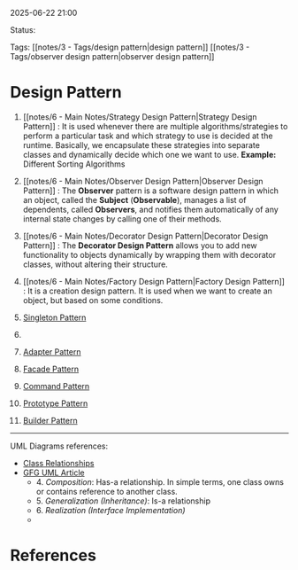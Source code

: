 
2025-06-22 21:00

Status:

Tags: [[notes/3 - Tags/design pattern|design pattern]] [[notes/3 - Tags/observer design pattern|observer design pattern]]


# Design Pattern

1. [[notes/6 - Main Notes/Strategy Design Pattern|Strategy Design Pattern]] : It is used whenever there are multiple algorithms/strategies to perform a particular task and which strategy to use is decided at the runtime. Basically, we encapsulate these strategies into separate classes and dynamically decide which one we want to use. **Example:** Different Sorting Algorithms
2. [[notes/6 - Main Notes/Observer Design Pattern|Observer Design Pattern]] : The **Observer** pattern is a software design pattern in which an object, called the **Subject** (**Observable**), manages a list of dependents, called **Observers**, and notifies them automatically of any internal state changes by calling one of their methods.
3. [[notes/6 - Main Notes/Decorator Design Pattern|Decorator Design Pattern]] : The **Decorator Design Pattern** allows you to add new functionality to objects dynamically by wrapping them with decorator classes, without altering their structure.
4. [[notes/6 - Main Notes/Factory Design Pattern|Factory Design Pattern]] : It is a creation design pattern. It is used when we want to create an object, but based on some conditions.
5. [Singleton Pattern](singleton_pattern.md)
6. 
7.  [Adapter Pattern](adapter_pattern.md)
8. [Facade Pattern](facade_pattern.md)

9. [Command Pattern](command_pattern.md)

10. [Prototype Pattern](prototype_pattern.md)

11. [Builder Pattern](builder_pattern.md)

  ---
UML Diagrams references:
- [Class Relationships](https://www.youtube.com/watch?v=E7AECLEz6Pk&list=PLYwpaL_SFmcD1pjNSpEm2pje3zPrSiflZ&index=10)
- [GFG UML Article](https://www.geeksforgeeks.org/system-design/unified-modeling-language-uml-class-diagrams/)
	- 4. *Composition*: Has-a relationship. In simple terms, one class owns or contains reference to another class.
	- 5. *Generalization (Inheritance)*: Is-a relationship
	- 6. *Realization (Interface Implementation)*
	- 

# References
